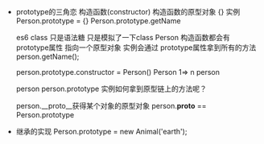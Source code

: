 - prototype的三角恋
    构造函数(constructor) 构造函数的原型对象 {} 实例
    Person.prototype = {}
    Person.prototype.getName

    es6 class 只是语法糖 只是模拟了一下class
    Person 构造函数都会有prototype属性 指向一个原型对象
    实例会通过 prototype属性拿到所有的方法
    person.getName();

    person.prototype.constructor = Person()
    Person 1=> n person

    person person.prototype
    实例如何拿到原型链上的方法呢？

    person.__proto__获得某个对象的原型对象
    person.__proto__ == Person.prototype

- 继承的实现
    Person.prototype = new Animal('earth');